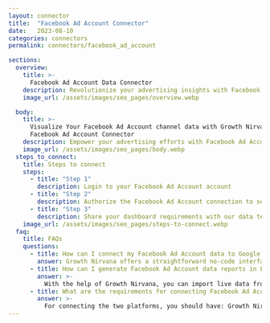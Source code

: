 ```yaml
---
layout: connector
title:  "Facebook Ad Account Connector"
date:   2023-08-10
categories: connectors
permalink: connectors/facebook_ad_account

sections:
  overview:
    title: >-
      Facebook Ad Account Data Connector
    description: Revolutionize your advertising insights with Facebook Ad Account integration. Seamlessly merge ad account data from Facebook with Looker Studio's analytical capabilities, unlocking insights that power ad strategies, customer engagement, and campaign performance.
    image_url: /assets/images/seo_pages/overview.webp

  body:
    title: >-
      Visualize Your Facebook Ad Account channel data with Growth Nirvana's
      Facebook Ad Account Connector
    description: Empower your advertising efforts with Facebook Ad Account insights integrated into Looker Studio's analytics environment.
    image_url: /assets/images/seo_pages/body.webp
  steps_to_connect:
    title: Steps to connect
    steps:
      - title: "Step 1"
        description: Login to your Facebook Ad Account account
      - title: "Step 2"
        description: Authorize the Facebook Ad Account connection to send data to Growth Nirvana
      - title: "Step 3"
        description: Share your dashboard requirements with our data team. We will build the report for you.
    image_url: /assets/images/seo_pages/steps-to-connect.webp
  faq:
    title: FAQs
    questions:
      - title: How can I connect my Facebook Ad Account data to Google Data Studio/Looker Studio?
        answer: Growth Nirvana offers a straightforward no-code interface to connect to Facebook Ad Account data sources.
      - title: How can I generate Facebook Ad Account data reports in Looker Studio?
        answer: >-
          With the help of Growth Nirvana, you can import live data from Facebook Ad Account into Looker Studio. These data can be viewed in charts, tables, and dashboards to generate branded reports that can be shared instantly.
      - title: What are the requirements for connecting Facebook Ad Account and Looker Studio?
        answer: >-
          For connecting the two platforms, you should have: Growth Nirvana Account and Facebook Ad Account Ads Account
---
```

